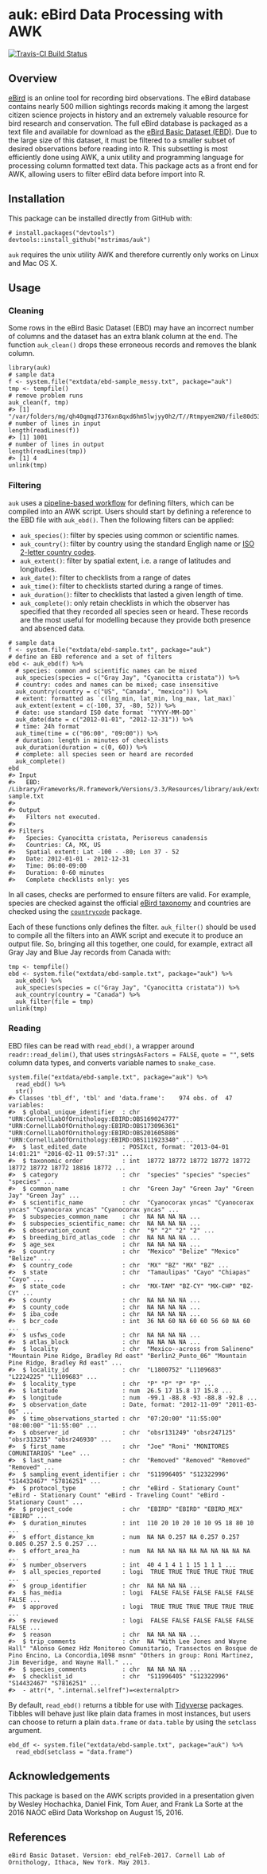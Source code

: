 <!-- README.md is generated from README.Rmd. Please edit that file -->
auk: eBird Data Processing with AWK
===================================

[![Travis-CI Build
Status](https://img.shields.io/travis/mstrimas/auk/master.svg?label=Mac%20OSX%20%26%20Linux)](https://travis-ci.org/mstrimas/auk)

Overview
--------

[eBird](http://www.ebird.org) is an online tool for recording bird
observations. The eBird database contains nearly 500 million sightings
records making it among the largest citizen science projects in history
and an extremely valuable resource for bird research and conservation.
The full eBird database is packaged as a text file and available for
download as the [eBird Basic Dataset
(EBD)](http://ebird.org/ebird/data/download). Due to the large size of
this dataset, it must be filtered to a smaller subset of desired
observations before reading into R. This subsetting is most efficiently
done using AWK, a unix utility and programming language for processing
column formatted text data. This package acts as a front end for AWK,
allowing users to filter eBird data before import into R.

Installation
------------

This package can be installed directly from GitHub with:

    # install.packages("devtools")
    devtools::install_github("mstrimas/auk")

`auk` requires the unix utility AWK and therefore currently only works
on Linux and Mac OS X.

Usage
-----

### Cleaning

Some rows in the eBird Basic Dataset (EBD) may have an incorrect number
of columns and the dataset has an extra blank column at the end. The
function `auk_clean()` drops these erroneous records and removes the
blank column.

    library(auk)
    # sample data
    f <- system.file("extdata/ebd-sample_messy.txt", package="auk")
    tmp <- tempfile()
    # remove problem runs
    auk_clean(f, tmp)
    #> [1] "/var/folders/mg/qh40qmqd7376xn8qxd6hm5lwjyy0h2/T//Rtmpyem2N0/file80d53f12c4ac"
    # number of lines in input
    length(readLines(f))
    #> [1] 1001
    # number of lines in output
    length(readLines(tmp))
    #> [1] 4
    unlink(tmp)

### Filtering

`auk` uses a [pipeline-based workflow](http://r4ds.had.co.nz/pipes.html)
for defining filters, which can be compiled into an AWK script. Users
should start by defining a reference to the EBD file with `auk_ebd()`.
Then the following filters can be applied:

-   `auk_species()`: filter by species using common or scientific names.
-   `auk_country()`: filter by country using the standard Engligh name
    or [ISO 2-letter country
    codes](https://en.wikipedia.org/wiki/ISO_3166-1_alpha-2).
-   `auk_extent()`: filter by spatial extent, i.e. a range of latitudes
    and longitudes.
-   `auk_date()`: filter to checklists from a range of dates
-   `auk_time()`: filter to checklists started during a range of times.
-   `auk_duration()`: filter to checklists that lasted a given length
    of time.
-   `auk_complete()`: only retain checklists in which the observer has
    specified that they recorded all species seen or heard. These
    records are the most useful for modelling because they provide both
    presence and absenced data.

<!-- -->

    # sample data
    f <- system.file("extdata/ebd-sample.txt", package="auk")
    # define an EBD reference and a set of filters
    ebd <- auk_ebd(f) %>% 
      # species: common and scientific names can be mixed
      auk_species(species = c("Gray Jay", "Cyanocitta cristata")) %>%
      # country: codes and names can be mixed; case insensitive
      auk_country(country = c("US", "Canada", "mexico")) %>%
      # extent: formatted as `c(lng_min, lat_min, lng_max, lat_max)`
      auk_extent(extent = c(-100, 37, -80, 52)) %>%
      # date: use standard ISO date format `"YYYY-MM-DD"`
      auk_date(date = c("2012-01-01", "2012-12-31")) %>%
      # time: 24h format
      auk_time(time = c("06:00", "09:00")) %>%
      # duration: length in minutes of checklists
      auk_duration(duration = c(0, 60)) %>%
      # complete: all species seen or heard are recorded
      auk_complete()
    ebd
    #> Input 
    #>   EBD: /Library/Frameworks/R.framework/Versions/3.3/Resources/library/auk/extdata/ebd-sample.txt 
    #> 
    #> Output 
    #>   Filters not executed.
    #> 
    #> Filters 
    #>   Species: Cyanocitta cristata, Perisoreus canadensis
    #>   Countries: CA, MX, US
    #>   Spatial extent: Lat -100 - -80; Lon 37 - 52
    #>   Date: 2012-01-01 - 2012-12-31
    #>   Time: 06:00-09:00
    #>   Duration: 0-60 minutes
    #>   Complete checklists only: yes

In all cases, checks are performed to ensure filters are valid. For
example, species are checked against the official [eBird
taxonomy](http://help.ebird.org/customer/portal/articles/1006825-the-ebird-taxonomy)
and countries are checked using the
[`countrycode`](https://github.com/vincentarelbundock/countrycode)
package.

Each of these functions only defines the filter. `auk_filter()` should
be used to compile all the filters into an AWK script and execute it to
produce an output file. So, bringing all this together, one could, for
example, extract all Gray Jay and Blue Jay records from Canada with:

    tmp <- tempfile()
    ebd <- system.file("extdata/ebd-sample.txt", package="auk") %>% 
      auk_ebd() %>% 
      auk_species(species = c("Gray Jay", "Cyanocitta cristata")) %>% 
      auk_country(country = "Canada") %>% 
      auk_filter(file = tmp)
    unlink(tmp)

### Reading

EBD files can be read with `read_ebd()`, a wrapper around
`readr::read_delim()`, that uses `stringsAsFactors = FALSE`,
`quote = ""`, sets column data types, and converts variable names to
`snake_case`.

    system.file("extdata/ebd-sample.txt", package="auk") %>% 
      read_ebd() %>% 
      str()
    #> Classes 'tbl_df', 'tbl' and 'data.frame':    974 obs. of  47 variables:
    #>  $ global_unique_identifier  : chr  "URN:CornellLabOfOrnithology:EBIRD:OBS169024777" "URN:CornellLabOfOrnithology:EBIRD:OBS173096361" "URN:CornellLabOfOrnithology:EBIRD:OBS201605886" "URN:CornellLabOfOrnithology:EBIRD:OBS111923340" ...
    #>  $ last_edited_date          : POSIXct, format: "2013-04-01 14:01:21" "2016-02-11 09:57:31" ...
    #>  $ taxonomic_order           : int  18772 18772 18772 18772 18772 18772 18772 18772 18816 18772 ...
    #>  $ category                  : chr  "species" "species" "species" "species" ...
    #>  $ common_name               : chr  "Green Jay" "Green Jay" "Green Jay" "Green Jay" ...
    #>  $ scientific_name           : chr  "Cyanocorax yncas" "Cyanocorax yncas" "Cyanocorax yncas" "Cyanocorax yncas" ...
    #>  $ subspecies_common_name    : chr  NA NA NA NA ...
    #>  $ subspecies_scientific_name: chr  NA NA NA NA ...
    #>  $ observation_count         : chr  "9" "2" "2" "2" ...
    #>  $ breeding_bird_atlas_code  : chr  NA NA NA NA ...
    #>  $ age_sex                   : chr  NA NA NA NA ...
    #>  $ country                   : chr  "Mexico" "Belize" "Mexico" "Belize" ...
    #>  $ country_code              : chr  "MX" "BZ" "MX" "BZ" ...
    #>  $ state                     : chr  "Tamaulipas" "Cayo" "Chiapas" "Cayo" ...
    #>  $ state_code                : chr  "MX-TAM" "BZ-CY" "MX-CHP" "BZ-CY" ...
    #>  $ county                    : chr  NA NA NA NA ...
    #>  $ county_code               : chr  NA NA NA NA ...
    #>  $ iba_code                  : chr  NA NA NA NA ...
    #>  $ bcr_code                  : int  36 NA 60 NA 60 60 56 60 NA 60 ...
    #>  $ usfws_code                : chr  NA NA NA NA ...
    #>  $ atlas_block               : chr  NA NA NA NA ...
    #>  $ locality                  : chr  "Mexico--across from Salineno" "Mountain Pine Ridge, Bradley Rd east" "Berlin2_Punto_06" "Mountain Pine Ridge, Bradley Rd east" ...
    #>  $ locality_id               : chr  "L1800752" "L1109683" "L2224225" "L1109683" ...
    #>  $ locality_type             : chr  "P" "P" "P" "P" ...
    #>  $ latitude                  : num  26.5 17 15.8 17 15.8 ...
    #>  $ longitude                 : num  -99.1 -88.8 -93 -88.8 -92.8 ...
    #>  $ observation_date          : Date, format: "2012-11-09" "2011-03-06" ...
    #>  $ time_observations_started : chr  "07:20:00" "11:55:00" "08:00:00" "11:55:00" ...
    #>  $ observer_id               : chr  "obsr131249" "obsr247125" "obsr313215" "obsr246930" ...
    #>  $ first_name                : chr  "Joe" "Roni" "MONITORES COMUNITARIOS" "Lee" ...
    #>  $ last_name                 : chr  "Removed" "Removed" "Removed" "Removed" ...
    #>  $ sampling_event_identifier : chr  "S11996405" "S12322996" "S14432467" "S7816251" ...
    #>  $ protocol_type             : chr  "eBird - Stationary Count" "eBird - Stationary Count" "eBird - Traveling Count" "eBird - Stationary Count" ...
    #>  $ project_code              : chr  "EBIRD" "EBIRD" "EBIRD_MEX" "EBIRD" ...
    #>  $ duration_minutes          : int  110 20 10 20 10 10 95 18 80 10 ...
    #>  $ effort_distance_km        : num  NA NA 0.257 NA 0.257 0.257 0.805 0.257 2.5 0.257 ...
    #>  $ effort_area_ha            : num  NA NA NA NA NA NA NA NA NA NA ...
    #>  $ number_observers          : int  40 4 1 4 1 1 15 1 1 1 ...
    #>  $ all_species_reported      : logi  TRUE TRUE TRUE TRUE TRUE TRUE ...
    #>  $ group_identifier          : chr  NA NA NA NA ...
    #>  $ has_media                 : logi  FALSE FALSE FALSE FALSE FALSE FALSE ...
    #>  $ approved                  : logi  TRUE TRUE TRUE TRUE TRUE TRUE ...
    #>  $ reviewed                  : logi  FALSE FALSE FALSE FALSE FALSE FALSE ...
    #>  $ reason                    : chr  NA NA NA NA ...
    #>  $ trip_comments             : chr  NA "With Lee Jones and Wayne Hall" "Alonso Gomez Hdz Monitoreo Comunitario, Transectos en Bosque de Pino Encino, La Concordia,1098 msnm" "Others in group: Roni Martinez, Jim Beveridge, and Wayne Hall." ...
    #>  $ species_comments          : chr  NA NA NA NA ...
    #>  $ checklist_id              : chr  "S11996405" "S12322996" "S14432467" "S7816251" ...
    #>  - attr(*, ".internal.selfref")=<externalptr>

By default, `read_ebd()` returns a tibble for use with
[Tidyverse](http://tidyverse.org) packages. Tibbles will behave just
like plain data frames in most instances, but users can choose to return
a plain `data.frame` or `data.table` by using the `setclass` argument.

    ebd_df <- system.file("extdata/ebd-sample.txt", package="auk") %>% 
      read_ebd(setclass = "data.frame")

Acknowledgements
----------------

This package is based on the AWK scripts provided in a presentation
given by Wesley Hochachka, Daniel Fink, Tom Auer, and Frank La Sorte at
the 2016 NAOC eBird Data Workshop on August 15, 2016.

References
----------

    eBird Basic Dataset. Version: ebd_relFeb-2017. Cornell Lab of Ornithology, Ithaca, New York. May 2013.
